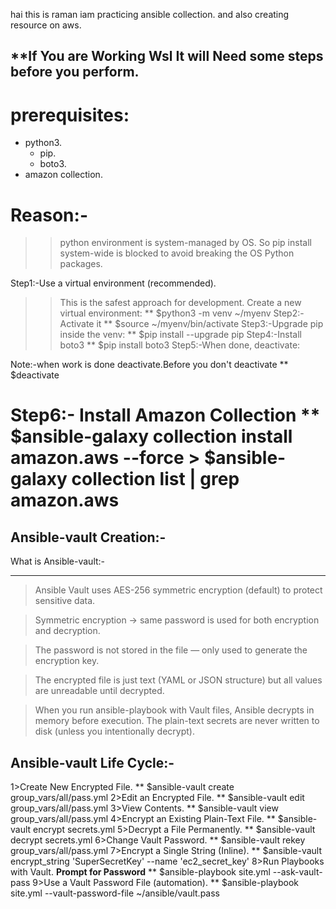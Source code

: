 hai this is raman iam practicing ansible collection. and also creating resource on aws.

**If You are Working Wsl It will Need some steps before you perform.
--------------------------------------------------------------------
prerequisites:
============
-  python3.
     -  pip.
     -  boto3.
-  amazon collection.

Reason:-
=======
>>python environment is system-managed by OS.
>>So pip install system-wide is blocked to avoid breaking the OS Python packages.

Step1:-Use a virtual environment (recommended).
>>This is the safest approach for development.
>>Create a new virtual environment:
        ** $python3 -m venv ~/myenv
Step2:-Activate it
        ** $source ~/myenv/bin/activate
Step3:-Upgrade pip inside the venv:
        ** $pip install --upgrade pip
Step4:-Install boto3
        ** $pip install boto3
Step5:-When done, deactivate:

Note:-when work is done deactivate.Before you don't deactivate
        ** $deactivate

Step6:- Install Amazon Collection
        ** $ansible-galaxy collection install amazon.aws --force
            > $ansible-galaxy collection list | grep amazon.aws
=====================================================================
Ansible-vault Creation:-
----------------------
What is Ansible-vault:-
*********************
>Ansible Vault uses AES-256 symmetric encryption (default) to protect sensitive data.

>Symmetric encryption → same password is used for both encryption and decryption.

>The password is not stored in the file — only used to generate the encryption key.

>The encrypted file is just text (YAML or JSON structure) but all values are unreadable until decrypted.

>When you run ansible-playbook with Vault files, Ansible decrypts in memory before execution.
 The plain-text secrets   are never written to disk (unless you intentionally decrypt).

Ansible-vault Life Cycle:-
-----------------------
1>Create New Encrypted File.
    ** $ansible-vault create group_vars/all/pass.yml
2>Edit an Encrypted File.
    ** $ansible-vault edit group_vars/all/pass.yml
3>View Contents.
    ** $ansible-vault view group_vars/all/pass.yml
4>Encrypt an Existing Plain-Text File.
    ** $ansible-vault encrypt secrets.yml
5>Decrypt a File Permanently.
    ** $ansible-vault decrypt secrets.yml
6>Change Vault Password.
    ** $ansible-vault rekey group_vars/all/pass.yml
7>Encrypt a Single String (Inline).
    ** $ansible-vault encrypt_string 'SuperSecretKey' --name 'ec2_secret_key'
8>Run Playbooks with Vault.
 **Prompt for Password**
    ** $ansible-playbook site.yml --ask-vault-pass
9>Use a Vault Password File (automation).
    ** $ansible-playbook site.yml --vault-password-file ~/ansible/vault.pass
